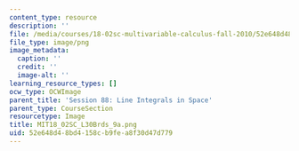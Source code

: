 ```yaml
---
content_type: resource
description: ''
file: /media/courses/18-02sc-multivariable-calculus-fall-2010/52e648d48bd4158cb9fea8f30d47d779_MIT18_02SC_L30Brds_9a.png
file_type: image/png
image_metadata:
  caption: ''
  credit: ''
  image-alt: ''
learning_resource_types: []
ocw_type: OCWImage
parent_title: 'Session 88: Line Integrals in Space'
parent_type: CourseSection
resourcetype: Image
title: MIT18_02SC_L30Brds_9a.png
uid: 52e648d4-8bd4-158c-b9fe-a8f30d47d779
---
```

